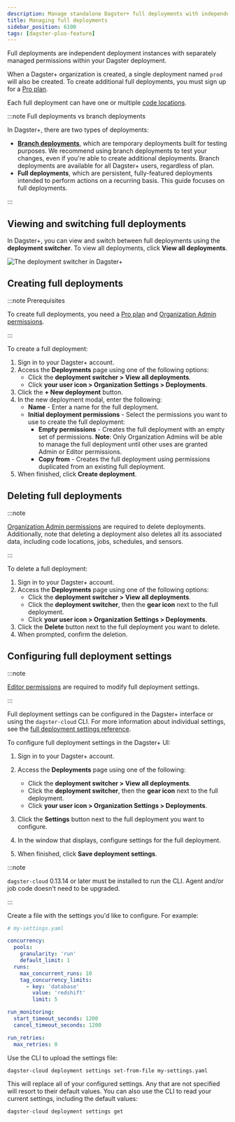 ```yaml
---
description: Manage standalone Dagster+ full deployments with independent permissions.
title: Managing full deployments
sidebar_position: 6100
tags: [dagster-plus-feature]
---
```


Full deployments are independent deployment instances with separately managed permissions within your Dagster deployment.

When a Dagster+ organization is created, a single deployment named `prod` will also be created. To create additional full deployments, you must sign up for a [Pro plan](https://dagster.io/pricing).

Each full deployment can have one or multiple [code locations](/deployment/code-locations).

:::note Full deployments vs branch deployments

In Dagster+, there are two types of deployments:

- [**Branch deployments**](/deployment/dagster-plus/deploying-code/branch-deployments), which are temporary deployments built for testing purposes. We recommend using branch deployments to test your changes, even if you're able to create additional deployments. Branch deployments are available for all Dagster+ users, regardless of plan.
- **Full deployments**, which are persistent, fully-featured deployments intended to perform actions on a recurring basis. This guide focuses on full deployments.

:::

## Viewing and switching full deployments

In Dagster+, you can view and switch between full deployments using the **deployment switcher**. To view all deployments, click **View all deployments**.

![The deployment switcher in Dagster+](/images/dagster-plus/full-deployments/deployment-switcher.png)

## Creating full deployments

:::note Prerequisites

To create full deployments, you need a [Pro plan](https://dagster.io/pricing) and [Organization Admin permissions](/deployment/dagster-plus/authentication-and-access-control/rbac/user-roles-permissions).

:::

To create a full deployment:

1. Sign in to your Dagster+ account.
2. Access the **Deployments** page using one of the following options:
   - Click the **deployment switcher > View all deployments**.
   - Click **your user icon > Organization Settings > Deployments**.
3. Click the **+ New deployment** button.
4. In the new deployment modal, enter the following:
   - **Name** - Enter a name for the full deployment.
   - **Initial deployment permissions** - Select the permissions you want to use to create the full deployment:
     - **Empty permissions** - Creates the full deployment with an empty set of permissions. **Note**: Only Organization Admins will be able to manage the full deployment until other uses are granted Admin or Editor permissions.
     - **Copy from** - Creates the full deployment using permissions duplicated from an existing full deployment.
5. When finished, click **Create deployment**.

## Deleting full deployments

:::note

[Organization Admin permissions](/deployment/dagster-plus/authentication-and-access-control/rbac/user-roles-permissions) are required to delete deployments. Additionally, note that deleting a deployment also deletes all its associated data, including code locations, jobs, schedules, and sensors.

:::

To delete a full deployment:

1. Sign in to your Dagster+ account.
2. Access the **Deployments** page using one of the following options:
   - Click the **deployment switcher > View all deployments**.
   - Click the **deployment switcher**, then the **gear icon** next to the full deployment.
   - Click **your user icon > Organization Settings > Deployments**.
3. Click the **Delete** button next to the full deployment you want to delete.
4. When prompted, confirm the deletion.

## Configuring full deployment settings

:::note

[Editor permissions](/deployment/dagster-plus/authentication-and-access-control/rbac/user-roles-permissions) are required to modify full deployment settings.

:::

Full deployment settings can be configured in the Dagster+ interface or using the `dagster-cloud` CLI. For more information about individual settings, see the [full deployment settings reference](/deployment/dagster-plus/deploying-code/full-deployments/full-deployment-settings-reference).

<Tabs>
  <TabItem value="Dagster+">
   To configure full deployment settings in the Dagster+ UI:

1. Sign in to your Dagster+ account.
2. Access the **Deployments** page using one of the following:

   - Click the **deployment switcher > View all deployments**.
   - Click the **deployment switcher**, then the **gear icon** next to the full deployment.
   - Click **your user icon > Organization Settings > Deployments**.

3. Click the **Settings** button next to the full deployment you want to configure.
4. In the window that displays, configure settings for the full deployment.
5. When finished, click **Save deployment settings**.

  </TabItem>
<TabItem value="dagster-cloud CLI">

:::note

`dagster-cloud` 0.13.14 or later must be installed to run the CLI. Agent and/or job code doesn't need to be upgraded.

:::

Create a file with the settings you'd like to configure. For example:

```yaml
# my-settings.yaml

concurrency:
  pools:
    granularity: 'run'
    default_limit: 1
  runs:
    max_concurrent_runs: 10
    tag_concurrency_limits:
      - key: 'database'
        value: 'redshift'
        limit: 5

run_monitoring:
  start_timeout_seconds: 1200
  cancel_timeout_seconds: 1200

run_retries:
  max_retries: 0
```

Use the CLI to upload the settings file:

```shell
dagster-cloud deployment settings set-from-file my-settings.yaml
```

This will replace all of your configured settings. Any that are not specified will resort to their default values. You can also use the CLI to read your current settings, including the default values:

```shell
dagster-cloud deployment settings get
```

  </TabItem>
</Tabs>
